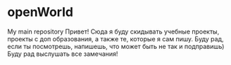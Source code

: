 # openWorld
My main repository
Привет!
Сюда я буду скидывать учебные проекты, проекты с доп образования, а также те, которые я сам пишу.
Буду рад, если ты посмотрешь, напишешь, что может быть не так и подправишь)
Буду рад выслушать все замечания!
